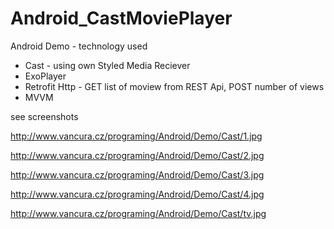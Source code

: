 # Android_CastMoviePlayer
Android Demo - technology used
- Cast - using own Styled Media Reciever
- ExoPlayer
- Retrofit Http - GET list of moview from REST Api, POST number of views
- MVVM

see screenshots

http://www.vancura.cz/programing/Android/Demo/Cast/1.jpg

http://www.vancura.cz/programing/Android/Demo/Cast/2.jpg

http://www.vancura.cz/programing/Android/Demo/Cast/3.jpg

http://www.vancura.cz/programing/Android/Demo/Cast/4.jpg

http://www.vancura.cz/programing/Android/Demo/Cast/tv.jpg

